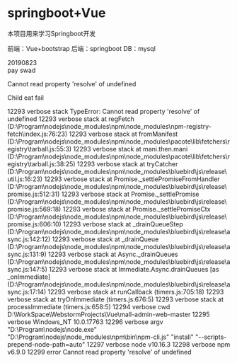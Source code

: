 # springboot+Vue
本项目用来学习Springboot开发


前端：Vue+bootstrap
后端：springboot
DB：mysql

20190823  
   pay
   swad
   
   
Cannot read property 'resolve' of undefined


Child eat fail

12293 verbose stack TypeError: Cannot read property 'resolve' of undefined
12293 verbose stack     at regFetch (D:\Program\nodejs\node_modules\npm\node_modules\npm-registry-fetch\index.js:76:23)
12293 verbose stack     at fromManifest (D:\Program\nodejs\node_modules\npm\node_modules\pacote\lib\fetchers\registry\tarball.js:55:3)
12293 verbose stack     at mani.then.mani (D:\Program\nodejs\node_modules\npm\node_modules\pacote\lib\fetchers\registry\tarball.js:38:25)
12293 verbose stack     at tryCatcher (D:\Program\nodejs\node_modules\npm\node_modules\bluebird\js\release\util.js:16:23)
12293 verbose stack     at Promise._settlePromiseFromHandler (D:\Program\nodejs\node_modules\npm\node_modules\bluebird\js\release\promise.js:512:31)
12293 verbose stack     at Promise._settlePromise (D:\Program\nodejs\node_modules\npm\node_modules\bluebird\js\release\promise.js:569:18)
12293 verbose stack     at Promise._settlePromiseCtx (D:\Program\nodejs\node_modules\npm\node_modules\bluebird\js\release\promise.js:606:10)
12293 verbose stack     at _drainQueueStep (D:\Program\nodejs\node_modules\npm\node_modules\bluebird\js\release\async.js:142:12)
12293 verbose stack     at _drainQueue (D:\Program\nodejs\node_modules\npm\node_modules\bluebird\js\release\async.js:131:9)
12293 verbose stack     at Async._drainQueues (D:\Program\nodejs\node_modules\npm\node_modules\bluebird\js\release\async.js:147:5)
12293 verbose stack     at Immediate.Async.drainQueues [as _onImmediate] (D:\Program\nodejs\node_modules\npm\node_modules\bluebird\js\release\async.js:17:14)
12293 verbose stack     at runCallback (timers.js:705:18)
12293 verbose stack     at tryOnImmediate (timers.js:676:5)
12293 verbose stack     at processImmediate (timers.js:658:5)
12294 verbose cwd D:\WorkSpace\WebstormProjects\Vue\mall-admin-web-master
12295 verbose Windows_NT 10.0.17763
12296 verbose argv "D:\\Program\\nodejs\\node.exe" "D:\\Program\\nodejs\\node_modules\\npm\\bin\\npm-cli.js" "install" "--scripts-prepend-node-path=auto"
12297 verbose node v10.16.3
12298 verbose npm  v6.9.0
12299 error Cannot read property 'resolve' of undefined